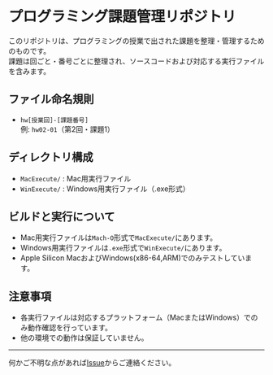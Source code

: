 # プログラミング課題管理リポジトリ

このリポジトリは、プログラミングの授業で出された課題を整理・管理するためのものです。  
課題は回ごと・番号ごとに整理され、ソースコードおよび対応する実行ファイルを含みます。

## ファイル命名規則

- `hw[授業回]-[課題番号]`  
  例: `hw02-01`（第2回・課題1）

## ディレクトリ構成

- `MacExecute/` : Mac用実行ファイル
- `WinExecute/` : Windows用実行ファイル（.exe形式）

## ビルドと実行について

- Mac用実行ファイルは`Mach-O`形式で`MacExecute/`にあります。
- Windows用実行ファイルは`.exe`形式で`WinExecute/`にあります。
- Apple Silicon MacおよびWindows(x86-64,ARM)でのみテストしています。

## 注意事項

- 各実行ファイルは対応するプラットフォーム（MacまたはWindows）でのみ動作確認を行っています。
- 他の環境での動作は保証していません。

---

何かご不明な点があれば[Issue](https://github.com/r1nion/school/issues)からご連絡ください。
